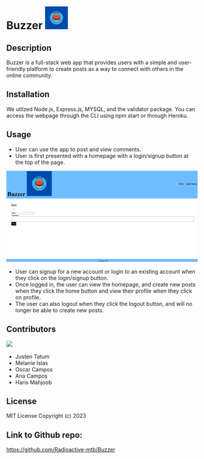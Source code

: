 # **Buzzer** <img src="public/images/Buzzer.png" alt="Buzzer" width="60" height="60"/>

## Description
Buzzer is a full-stack web app that provides users with a simple and user-friendly platform to create posts as a way to connect with others in the online community.
## Installation
We utilzed Node.js, Express.js, MYSQL, and the validator package.
You can access the webpage through the CLI using npm start or through Heroku.
## Usage
- User can use the app to post and view comments.
- User is first presented with a homepage with a login/signup button at the top of the page. 

![Alt text](public/images/homepage.png)
- User can signup for a new account or login to an existing account when they click on the login/signup button.
- Once logged in, the user can view the homepage, and create new posts when they click the home button and view their profile when they click on profile. 
- The user can also logout when they click the logout button, and will no longer be able to create new posts.
## Contributors
 <a href="https://github.com/Radioactive-mtb/Buzzer/graphs/contributors">
  <img src="https://contrib.rocks/image?repo=Radioactive-mtb/Buzzer" />
</a>
<!-- Made with [contrib.rocks](https://contrib.rocks). -->

- Justen Tatum
- Melanie Islas
- Oscar Campos
- Ana Campos
- Haris Mahjoob

## License
MIT License
Copyright (c) 2023 
## Link to Github repo:
https://github.com/Radioactive-mtb/Buzzer
